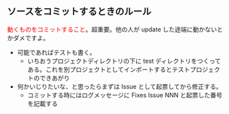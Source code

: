## ソースをコミットするときのルール ##
<font color='red'>動くものをコミットすること</font>。超重要。他の人が update した途端に動かないとかダメですよ。

  * 可能であればテストも書く。
    * いちおうプロジェクトディレクトリの下に test ディレクトリをつくってある。これを別プロジェクトとしてインポートするとテストプロジェクトのできあがり
  * 何かいじりたいな、と思ったらまずは Issue として起票してから修正する。
    * コミットする時にはログメッセージに Fixes Issue NNN と起票した番号を記載する